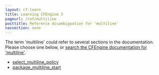 ```yaml
---
layout: cf-learn
title: Learning CFEngine 3
pageurl: /ref/multiline
posttitle: Reference disambiguation for 'multiline'
navsection: none
---
```


The term 'multiline' could refer to several sections in the documentation. Please choose one below, or
[search the CFEngine documentation for 'multiline'](http://cfengine.com/docs/3.5/search.html?q=multiline).

- [select_multiline_policy](http://cfengine.com/docs/3.5/reference-promise-types-measurements.html#select_multiline_policy)
- [package_multiline_start](http://cfengine.com/docs/3.5/reference-promise-types-packages.html#package_multiline_start)
